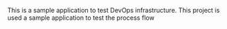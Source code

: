 This is a sample application to test DevOps infrastructure.
This project is used a sample application to test the process flow